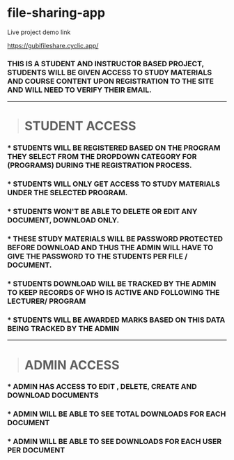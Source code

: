 # file-sharing-app


Live project demo link 

https://gubifileshare.cyclic.app/



### THIS IS A STUDENT AND INSTRUCTOR BASED PROJECT, STUDENTS WILL BE GIVEN ACCESS TO STUDY MATERIALS AND COURSE CONTENT UPON REGISTRATION TO THE SITE AND WILL NEED TO VERIFY THEIR EMAIL.


___ 

> # STUDENT  ACCESS
### * STUDENTS WILL BE REGISTERED BASED ON THE PROGRAM THEY SELECT FROM THE DROPDOWN CATEGORY FOR (PROGRAMS)  DURING THE REGISTRATION PROCESS.

### * STUDENTS WILL ONLY GET ACCESS TO STUDY MATERIALS UNDER THE SELECTED PROGRAM.

### * STUDENTS WON'T BE ABLE TO DELETE OR EDIT ANY DOCUMENT, DOWNLOAD ONLY.

### * THESE STUDY MATERIALS WILL BE PASSWORD PROTECTED BEFORE DOWNLOAD AND THUS THE ADMIN WILL HAVE TO GIVE THE PASSWORD TO THE STUDENTS PER FILE / DOCUMENT.

### * STUDENTS DOWNLOAD WILL BE TRACKED BY THE ADMIN TO KEEP RECORDS OF WHO IS ACTIVE AND FOLLOWING THE LECTURER/ PROGRAM

### * STUDENTS WILL BE AWARDED MARKS BASED ON THIS DATA BEING TRACKED BY THE ADMIN


___ 

> # ADMIN ACCESS 
 ### * ADMIN HAS ACCESS TO EDIT , DELETE, CREATE AND DOWNLOAD DOCUMENTS
 
 ### * ADMIN WILL BE ABLE TO SEE TOTAL DOWNLOADS FOR EACH DOCUMENT
 
 ### * ADMIN WILL BE ABLE TO SEE DOWNLOADS FOR EACH USER PER DOCUMENT
 
 



